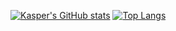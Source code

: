 [![Kasper's GitHub stats](https://github-readme-stats.vercel.app/api?username=KasperBosteels&count_private=true&show_icons=true&theme=dark&include_all_commits=true&bg_color=ffff00,ff0000)](https://github.com/anuraghazra/github-readme-stats)
[![Top Langs](https://github-readme-stats.vercel.app/api/top-langs/?username=KasperBosteels)](https://github.com/anuraghazra/github-readme-stats) 
